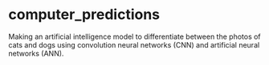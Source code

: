 # computer_predictions
Making an artificial intelligence model to differentiate between the photos of cats and dogs using convolution neural networks (CNN) and artificial neural networks (ANN).
